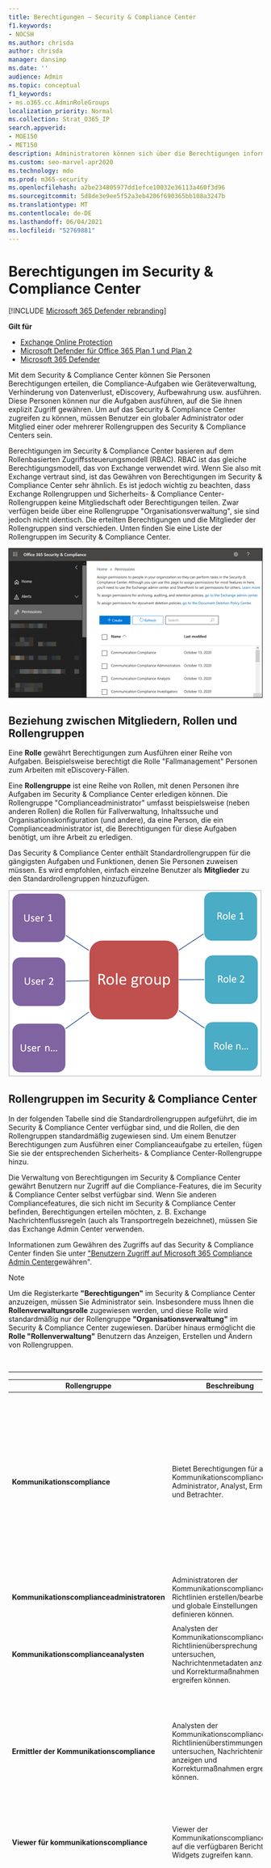```yaml
---
title: Berechtigungen – Security & Compliance Center
f1.keywords:
- NOCSH
ms.author: chrisda
author: chrisda
manager: dansimp
ms.date: ''
audience: Admin
ms.topic: conceptual
f1_keywords:
- ms.o365.cc.AdminRoleGroups
localization_priority: Normal
ms.collection: Strat_O365_IP
search.appverid:
- MOE150
- MET150
description: Administratoren können sich über die Berechtigungen informieren, die im Security & Compliance Center in Microsoft 365 verfügbar sind.
ms.custom: seo-marvel-apr2020
ms.technology: mdo
ms.prod: m365-security
ms.openlocfilehash: a2be234805977dd1efce10032e36113a460f3d96
ms.sourcegitcommit: 5d8de3e9ee5f52a3eb4206f690365bb108a3247b
ms.translationtype: MT
ms.contentlocale: de-DE
ms.lasthandoff: 06/04/2021
ms.locfileid: "52769881"
---
```

# <a name="permissions-in-the-security--compliance-center"></a>Berechtigungen im Security & Compliance Center

[!INCLUDE [Microsoft 365 Defender rebranding](../includes/microsoft-defender-for-office.md)]

**Gilt für**
- [Exchange Online Protection](exchange-online-protection-overview.md)
- [Microsoft Defender für Office 365 Plan 1 und Plan 2](defender-for-office-365.md)
- [Microsoft 365 Defender](../defender/microsoft-365-defender.md)

Mit dem Security & Compliance Center können Sie Personen Berechtigungen erteilen, die Compliance-Aufgaben wie Geräteverwaltung, Verhinderung von Datenverlust, eDiscovery, Aufbewahrung usw. ausführen. Diese Personen können nur die Aufgaben ausführen, auf die Sie ihnen explizit Zugriff gewähren. Um auf das Security & Compliance Center zugreifen zu können, müssen Benutzer ein globaler Administrator oder Mitglied einer oder mehrerer Rollengruppen des Security & Compliance Centers sein.

Berechtigungen im Security & Compliance Center basieren auf dem Rollenbasierten Zugriffssteuerungsmodell (RBAC). RBAC ist das gleiche Berechtigungsmodell, das von Exchange verwendet wird. Wenn Sie also mit Exchange vertraut sind, ist das Gewähren von Berechtigungen im Security & Compliance Center sehr ähnlich. Es ist jedoch wichtig zu beachten, dass Exchange Rollengruppen und Sicherheits- & Compliance Center-Rollengruppen keine Mitgliedschaft oder Berechtigungen teilen. Zwar verfügen beide über eine Rollengruppe "Organisationsverwaltung", sie sind jedoch nicht identisch. Die erteilten Berechtigungen und die Mitglieder der Rollengruppen sind verschieden. Unten finden Sie eine Liste der Rollengruppen im Security & Compliance Center.

![Seite "Berechtigungen" im Security & Compliance Center](../../media/992c20ca-e82e-497c-9c8d-6fab212deb80.png)

## <a name="relationship-of-members-roles-and-role-groups"></a>Beziehung zwischen Mitgliedern, Rollen und Rollengruppen

Eine **Rolle** gewährt Berechtigungen zum Ausführen einer Reihe von Aufgaben. Beispielsweise berechtigt die Rolle "Fallmanagement" Personen zum Arbeiten mit eDiscovery-Fällen.

Eine **Rollengruppe** ist eine Reihe von Rollen, mit denen Personen ihre Aufgaben im Security & Compliance Center erledigen können. Die Rollengruppe "Complianceadministrator" umfasst beispielsweise (neben anderen Rollen) die Rollen für Fallverwaltung, Inhaltssuche und Organisationskonfiguration (und andere), da eine Person, die ein Complianceadministrator ist, die Berechtigungen für diese Aufgaben benötigt, um ihre Arbeit zu erledigen.

Das Security & Compliance Center enthält Standardrollengruppen für die gängigsten Aufgaben und Funktionen, denen Sie Personen zuweisen müssen. Es wird empfohlen, einfach einzelne Benutzer als **Mitglieder** zu den Standardrollengruppen hinzuzufügen.

![Diagramm, das die Beziehung von Rollengruppen zu Rollen und Mitgliedern zeigt](../../media/2a16d200-968c-4755-98ec-f1862d58cb8b.png)

## <a name="role-groups-in-the-security--compliance-center"></a>Rollengruppen im Security & Compliance Center

In der folgenden Tabelle sind die Standardrollengruppen aufgeführt, die im Security & Compliance Center verfügbar sind, und die Rollen, die den Rollengruppen standardmäßig zugewiesen sind. Um einem Benutzer Berechtigungen zum Ausführen einer Complianceaufgabe zu erteilen, fügen Sie sie der entsprechenden Sicherheits- & Compliance Center-Rollengruppe hinzu.

Die Verwaltung von Berechtigungen im Security & Compliance Center gewährt Benutzern nur Zugriff auf die Compliance-Features, die im Security & Compliance Center selbst verfügbar sind. Wenn Sie anderen Compliancefeatures, die sich nicht im Security & Compliance Center befinden, Berechtigungen erteilen möchten, z. B. Exchange Nachrichtenflussregeln (auch als Transportregeln bezeichnet), müssen Sie das Exchange Admin Center verwenden.

Informationen zum Gewähren des Zugriffs auf das Security & Compliance Center finden Sie unter ["Benutzern Zugriff auf Microsoft 365 Compliance Admin Center](grant-access-to-the-security-and-compliance-center.md)gewähren".

> [!NOTE]
> Um die Registerkarte **"Berechtigungen"** im Security & Compliance Center anzuzeigen, müssen Sie Administrator sein. Insbesondere muss Ihnen die **Rollenverwaltungsrolle** zugewiesen werden, und diese Rolle wird standardmäßig nur der Rollengruppe **"Organisationsverwaltung"** im Security & Compliance Center zugewiesen. Darüber hinaus ermöglicht die **Rolle "Rollenverwaltung"** Benutzern das Anzeigen, Erstellen und Ändern von Rollengruppen.

<br>

****

|Rollengruppe|Beschreibung|Zugewiesene Standardrollen|
|---|---|---|
|**Kommunikationscompliance**|Bietet Berechtigungen für alle Kommunikationscompliancerollen: Administrator, Analyst, Ermittler und Betrachter.|Fallverwaltung <p> Kommunikationscompliance-Administrator <p> Analyse der Kommunikationscompliance <p> Kommunikationscompliance-Fallmanagement <p> Untersuchung der Kommunikationscompliance <p> Kommunikationscompliance Viewer <p> Feedbackanbieter für Datenklassifizierung <p> View-Only Fall|
|**Kommunikationscomplianceadministratoren**|Administratoren der Kommunikationscompliance, die Richtlinien erstellen/bearbeiten und globale Einstellungen definieren können.|Kommunikationscompliance-Administrator <p> Kommunikationscompliance-Fallmanagement|
|**Kommunikationscomplianceanalysten**|Analysten der Kommunikationscompliance, die Richtlinienübersprechung untersuchen, Nachrichtenmetadaten anzeigen und Korrekturmaßnahmen ergreifen können.|Analyse der Kommunikationscompliance <p> Kommunikationscompliance-Fallmanagement|
|**Ermittler der Kommunikationscompliance**|Analysten der Kommunikationscompliance, die Richtlinienüberstimmungen untersuchen, Nachrichteninhalte anzeigen und Korrekturmaßnahmen ergreifen können.|Fallverwaltung <p> Analyse der Kommunikationscompliance <p> Kommunikationscompliance-Fallmanagement <p> Untersuchung der Kommunikationscompliance <p> Feedbackanbieter für Datenklassifizierung <p> View-Only Fall|
|**Viewer für kommunikationscompliance**|Viewer der Kommunikationscompliance, die auf die verfügbaren Berichte und Widgets zugreifen kann.|Kommunikationscompliance-Fallmanagement <p> Kommunikationscompliance Viewer|
|**Complianceadministrator**<sup>1</sup>|Mitglieder können Einstellungen für geräteverwaltung, Verhinderung von Datenverlust, Berichte und Aufbewahrung verwalten.|Fallverwaltung <p> Complianceadministrator <p> Compliance-Suche <p> Feedbackanbieter für Datenklassifizierung <p> Feedbackprüfer zur Datenklassifizierung <p> Geräteverwaltung <p> Dispositionsverwaltung <p> DLP-Complianceverwaltung <p> Hold <p> IB-Compliance-Management <p> Benachrichtigungen verwalten <p> Organisationskonfiguration <p> RecordManagement <p> Aufbewahrungsverwaltung <p> Überwachungsprotokolle nur anzeigen <p> View-Only Fall <p> View-Only Geräteverwaltung <p> View-Only DLP Compliance Management <p> View-Only IB Compliance Management <p> View-Only Warnungen verwalten <p> Schreibgeschützte Empfänger <p> View-Only Datensatzverwaltung <p> View-Only-Aufbewahrungsverwaltung|
|**Compliancedatenadministrator**|Mitglieder können Einstellungen für Geräteverwaltung, Datenschutz, Verhinderung von Datenverlust, Berichte und Aufbewahrung verwalten.|Complianceadministrator <p> Compliance-Suche <p> Geräteverwaltung <p> DLP-Complianceverwaltung <p> Dispositionsverwaltung <p> IB-Compliance-Management <p> Benachrichtigungen verwalten <p> Organisationskonfiguration <p> RecordManagement <p> Aufbewahrungsverwaltung <p> Administrator für Vertraulichkeitsbezeichnungen <p> Überwachungsprotokolle nur anzeigen <p> View-Only Geräteverwaltung <p> View-Only DLP Compliance Management <p> View-Only IB Compliance Management <p> View-Only Warnungen verwalten <p> Schreibgeschützte Empfänger <p> View-Only Datensatzverwaltung <p> View-Only-Aufbewahrungsverwaltung|
|**Compliance-Manager-Administratoren**|Verwalten der Erstellung und Änderung von Vorlagen.|Compliance-Manager-Verwaltung <p> Compliance-Manager-Bewertung <p> Compliance-Manager-Beitrag <p> Compliance-Manager-Leser|
|**Compliance-Manager-Prüfer**|Erstellen Sie Bewertungen, implementieren Sie Verbesserungsmaßnahmen, und aktualisieren Sie den Teststatus für Verbesserungsmaßnahmen.|Compliance-Manager-Bewertung <p> Compliance-Manager-Beitrag <p> Compliance-Manager-Leser|
|**Compliance-Manager-Mitwirkende**|Erstellen Sie Bewertungen, und führen Sie Arbeit aus, um Verbesserungsmaßnahmen zu implementieren.|Compliance-Manager-Beitrag <p> Compliance-Manager-Leser|
|**Compliance-Manager-Leser**|Zeigen Sie alle Compliance-Manager-Inhalte mit Ausnahme von Administratorfunktionen an.|Compliance-Manager-Leser|
|**Inhalts-Explorer-Inhaltsanzeige**|Zeigen Sie die Inhaltsdateien im Inhalts-Explorer an.|Inhaltsanzeige für Datenklassifizierung|
|**Inhalts-Explorer-Listenanzeige**|Zeigen Sie alle Elemente im Inhalts-Explorer nur im Listenformat an.|Datenklassifizierungslistenanzeige|
|**eDiscovery-Manager**|Mitglieder können Suchvorgänge durchführen und Postfächer, SharePoint Online-Websites und OneDrive for Business-Orte im In-Situ-Speicher platzieren. Mitglieder können auch eDiscovery-Fälle erstellen und verwalten, Mitglieder zu einem Fall hinzufügen und entfernen, Inhaltssuchen erstellen und bearbeiten, die einem Fall zugeordnet sind, und auf Falldaten in Advanced eDiscovery zugreifen. <p> Ein eDiscovery-Administrator ist Mitglied der Rollengruppe "eDiscovery-Manager", der zusätzliche Berechtigungen zugewiesen wurden. Zusätzlich zu den Aufgaben, die ein eDiscovery-Manager ausführen kann, kann ein eDiscovery-Administrator:<ul><li>Alle eDiscovery-Fälle in der Organisation anzeigen.</li><li>Verwalten von eDiscovery-Fällen, nachdem sie sich selbst als Fallmitglied hinzugefügt haben.</li></ul> <p> Der Hauptunterschied zwischen einem eDiscovery-Manager und einem eDiscovery-Administrator besteht darin, dass ein eDiscovery-Administrator auf alle Fälle zugreifen kann, die auf der Seite **"eDiscovery-Fälle"** im Security & Compliance Center aufgeführt sind. Ein eDiscovery-Manager kann nur auf die erstellten Fälle oder Fälle zugreifen, in denen er Mitglied ist. Weitere Informationen zum Festlegen eines Benutzers als eDiscovery-Administrator finden Sie unter [Zuweisen von eDiscovery-Berechtigungen im Security & Compliance Center.](../../compliance/assign-ediscovery-permissions.md)|Fallverwaltung <p> Kommunikation <p> Compliance-Suche <p> Verwahrer <p> Exportieren <p> Hold <p> Vorschau <p> Überprüfung <p> RMS Decrypt|
|**Globaler Leser**|Mitglieder haben schreibgeschützten Zugriff auf Berichte, Warnungen und können alle Konfigurationen und Einstellungen anzeigen.<p> Der Hauptunterschied zwischen dem globalen Reader und dem Sicherheitsleseberechtigten besteht darin, dass ein globaler Leser auf **Konfiguration und Einstellungen** zugreifen kann.|Sicherheitsleseberechtigter <p> Leseberechtigter für Vertraulichkeitsbezeichnungen <p> Service Assurance-Ansicht <p> Überwachungsprotokolle nur anzeigen <p> View-Only Geräteverwaltung <p> View-Only DLP Compliance Management <p> View-Only IB Compliance Management <p> View-Only Warnungen verwalten <p> Schreibgeschützte Empfänger <p> View-Only Datensatzverwaltung <p> View-Only-Aufbewahrungsverwaltung|
|**Insider-Risikomanagement**|Verwenden Sie diese Rollengruppe zum Verwalten des Risikomanagements für Ihr Unternehmen in einer einzigen Gruppe. Wenn Sie alle Benutzerkonten für designierte Administratoren, Analytiker und Prüfer hinzufügen, können Sie Berechtigungen für das Insider-Risikomanagement in einer einzigen Gruppe konfigurieren. Diese Rollengruppe enthält alle Berechtigungsrollen für Insider-Risikomanagement. Dies ist die einfachste Möglichkeit, den Einstieg in das Insider-Risikomanagement schnell zu finden und eignet sich gut für Unternehmen, die keine separaten Berechtigungen benötigen, die für getrennte Benutzergruppen definiert sind.|Fallverwaltung <p> Administrator für Insider-Risikomanagement <p> Insider-Risikomanagementanalyse <p> Untersuchung des Insider-Risikomanagements <p> View-Only Fall|
|**Administratoren des Insider-Risikomanagements**|Verwenden Sie diese Rollengruppe, um zunächst das Insider-Risikomanagement zu konfigurieren und später Insider-Risikoadministratoren in eine definierte Gruppe zu unterteilen. Benutzer in dieser Rollengruppe können Verwaltungsrichtlinien, globale Einstellungen und Rollengruppenzuweisungen für Insiderrisiken erstellen, lesen, aktualisieren und löschen.|Fallverwaltung <p> Administrator für Insider-Risikomanagement <p> View-Only Fall|
|**Insider-Risikomanagement-Analysten**|Verwenden Sie diese Gruppe, um Benutzern Berechtigungen zuzuweisen, die als Analysten im Falle eines Insiderrisikos fungieren. Benutzer in dieser Rollengruppe können auf alle Warnungs-, Falll- und Benachrichtigungsvorlagen für Insiderrisiken zugreifen. Sie könne nicht auf den Inhalts-Explorer für Insider-Risiken zugreifen.|Fallverwaltung <p> Insider-Risikomanagementanalyse <p> View-Only Fall|
|**Auditoren des Insider-Risikomanagements**|Verwenden Sie diese Gruppe, um Benutzern Berechtigungen zuzuweisen, die Aktivitäten des Insider-Risikomanagements überwachen. Benutzer in dieser Rollengruppe können auf das Überwachungsprotokoll für Insider-Risiken zugreifen.|Insider-Risikomanagement-Überwachung|
|**Insider-Risikomanagement-Prüfer**|Verwenden Sie diese Gruppe, um Benutzern Berechtigungen zuzuweisen, die als Datenprüfer für Insiderrisiken fungieren. Benutzer in dieser Rollengruppe können auf alle Warnungs-, Falll- und Benachrichtigungsvorlagen für Insiderrisiken sowie auf den Inhalts-Explorer für alle Fälle zugreifen.|Fallverwaltung <p> Untersuchung des Insider-Risikomanagements <p> View-Only Fall|
|**IRM-Mitwirkende**|Diese Rollengruppe ist sichtbar, wird aber nur von Hintergrunddiensten verwendet.|Permanenter Beitrag zum Insider-Risikomanagement <p> Temporärer Beitrag zum Insider-Risikomanagement|
|**MailFlow-Administrator**|Mitglieder können Nachrichtenfluss-Einblicke und -Berichte im Security & Compliance Center überwachen und anzeigen. Globale Administratoren können dieser Gruppe normale Benutzer hinzufügen, aber wenn der Benutzer kein Mitglied der Exchange Admin-Gruppe ist, hat der Benutzer keinen Zugriff auf Exchange administratorbezogene Aufgaben.|Schreibgeschützte Empfänger|
|**Organisationsverwaltung**<sup>1</sup>|Mitglieder können Berechtigungen für den Zugriff auf Features im Security & Compliance Center steuern und auch Einstellungen für geräteverwaltung, Verhinderung von Datenverlust, Berichte und Aufbewahrung verwalten. <p> Benutzer, die keine globalen Administratoren sind, müssen Exchange Administratoren sein, um Geräte anzuzeigen und Maßnahmen zu ergreifen, die von Basic Mobility and Security for Microsoft 365 (früher als Mobile Device Management oder MDM bezeichnet) verwaltet werden. <p> Globale Administratoren werden automatisch als Mitglieder dieser Rollengruppe hinzugefügt.|Überwachungsprotokolle <p> Fallverwaltung <p> Complianceadministrator <p> Compliance-Suche <p> Geräteverwaltung <p> DLP-Complianceverwaltung <p> Hold <p> IB-Compliance-Management <p> Benachrichtigungen verwalten <p> Organisationskonfiguration <p> Quarantäne <p> RecordManagement <p> Aufbewahrungsverwaltung <p> Rollenverwaltung <p> Suchen und Löschen <p> Sicherheitsadministrator <p> Sicherheitsleseberechtigter <p> Administrator für Vertraulichkeitsbezeichnungen <p> Leseberechtigter für Vertraulichkeitsbezeichnungen <p> Service Assurance-Ansicht <p> Tag-Mitwirkender <p> Tag-Manager <p> Tag Reader <p> Überwachungsprotokolle nur anzeigen <p> View-Only Geräteverwaltung <p> View-Only DLP Compliance Management <p> View-Only IB Compliance Management <p> View-Only Fall <p> View-Only Warnungen verwalten <p> Schreibgeschützte Empfänger <p> View-Only Datensatzverwaltung <p> View-Only-Aufbewahrungsverwaltung|
|**Quarantäneadministrator**|Mitglieder können auf alle Quarantäneaktionen zugreifen. Weitere Informationen finden Sie unter [Verwalten von isolierten Nachrichten und Dateien als Administrator in EOP](manage-quarantined-messages-and-files.md)|Quarantäne|
|**Datensatzverwaltung**|Mitglieder können alle Aspekte der Datensatzverwaltung konfigurieren, einschließlich Aufbewahrungsbezeichnungen und Löschungsüberprüfungen.|Dispositionsverwaltung <p> RecordManagement <p> Aufbewahrungsverwaltung|
|**Reviewer**|Mitglieder können in [Advanced eDiscovery](../../compliance/overview-ediscovery-20.md) Fällen auf Prüfdateisätze zugreifen. Mitglieder dieser Rollengruppe können die Liste der Fälle auf der Seite **"eDiscovery > Erweitert"** im Microsoft 365 Compliance Center anzeigen und öffnen, in dem sie Mitglieder sind. Nachdem der Benutzer auf einen Advanced eDiscovery Fall zugegriffen hat, kann er **Prüfdateisätze** auswählen, um auf Falldaten zuzugreifen. Mit dieser Rolle kann der Benutzer keine Vorschau der Ergebnisse einer Sammlungssuche anzeigen, die dem Fall zugeordnet ist, oder andere Such- oder Fallverwaltungsaufgaben ausführen. Mitglieder dieser Rollengruppe können nur auf die Daten in einem Prüfdateisatz zugreifen.|Überprüfung|
|**Sicherheitsadministrator**|Mitglieder haben Zugriff auf eine Reihe von Sicherheitsfeatures von Identity Protection Center, Privileged Identity Management, Monitor Microsoft 365 Service Health und Security & Compliance Center. <p> Standardmäßig scheint diese Rollengruppe keine Mitglieder zu haben. Die Rolle "Sicherheitsadministrator" aus Azure Active Directory wird dieser Rollengruppe zugewiesen. Daher erbt diese Rollengruppe die Funktionen und die Mitgliedschaft der Sicherheitsadministratorrolle von Azure Active Directory. <p> Um Berechtigungen zentral zu verwalten, fügen Sie Gruppenmitglieder im Azure Active Directory Admin Center hinzu und entfernen sie. Weitere Informationen finden Sie unter [Administratorrollenberechtigungen in Azure Active Directory.](/azure/active-directory/users-groups-roles/directory-assign-admin-roles) Wenn Sie diese Rollengruppe im Security & Compliance Center bearbeiten (Mitgliedschaft oder Rollen), gelten diese Änderungen nur für das Security & Compliance Center und nicht für andere Dienste. <p> Diese Rollengruppe enthält alle schreibgeschützten Berechtigungen der Rolle "Sicherheitsleseberechtigter" sowie eine Reihe zusätzlicher Administratorberechtigungen für dieselben Dienste: Azure Information Protection, Identity Protection Center, Privileged Identity Management, Überwachen Microsoft 365 Dienststatus und Security & Compliance Center.|Überwachungsprotokolle <p> Geräteverwaltung <p> DLP-Complianceverwaltung <p> IB-Compliance-Management <p> Benachrichtigungen verwalten <p> Quarantäne <p> Sicherheitsadministrator <p> Administrator für Vertraulichkeitsbezeichnungen <p> Tag-Mitwirkender <p> Tag-Manager <p> Tag Reader <p> Überwachungsprotokolle nur anzeigen <p> View-Only Geräteverwaltung <p> View-Only DLP Compliance Management <p> View-Only IB Compliance Management <p> View-Only Warnungen verwalten|
|**Sicherheitsoperator**|Mitglieder können Sicherheitswarnungen verwalten und auch Berichte und Einstellungen von Sicherheitsfeatures anzeigen.|Compliance-Suche <p> Benachrichtigungen verwalten <p> Sicherheitsleseberechtigter <p> Tag-Mitwirkender <p> Tag Reader <p> Überwachungsprotokolle nur anzeigen <p> View-Only Geräteverwaltung <p> View-Only DLP Compliance Management <p> View-Only IB Compliance Management <p> View-Only Warnungen verwalten|
|**Sicherheitsleseberechtigter**|Mitglieder haben schreibgeschützten Zugriff auf eine Reihe von Sicherheitsfeatures von Identity Protection Center, Privileged Identity Management, Monitor Microsoft 365 Service Health und Security & Compliance Center. <p> Standardmäßig scheint diese Rollengruppe keine Mitglieder zu haben. Die Rolle "Sicherheitsleseberechtigter" von Azure Active Directory wird dieser Rollengruppe zugewiesen. Daher erbt diese Rollengruppe die Funktionen und die Mitgliedschaft der Rolle "Sicherheitsleseberechtigter" von Azure Active Directory. <p> Um Berechtigungen zentral zu verwalten, fügen Sie Gruppenmitglieder im Azure Active Directory Admin Center hinzu und entfernen sie. Weitere Informationen finden Sie unter [Administratorrollenberechtigungen in Azure Active Directory](/azure/active-directory/users-groups-roles/directory-assign-admin-roles). Wenn Sie diese Rollengruppe im Security & Compliance Center (Mitgliedschaft oder Rollen) bearbeiten, gelten diese Änderungen nur für das Security & Compliance Center und nicht für andere Dienste.|Sicherheitsleseberechtigter <p> Leseberechtigter für Vertraulichkeitsbezeichnungen <p> Tag Reader <p> View-Only Geräteverwaltung <p> View-Only DLP Compliance Management <p> View-Only IB Compliance Management <p> View-Only Warnungen verwalten|
|**Dienstüberprüfungsbenutzer**|Mitglieder können im Security & Compliance Center auf den Abschnitt "Service Assurance" zugreifen. Service Assurance stellt Berichte und Dokumente bereit, die die Sicherheitspraktiken von Microsoft für Kundendaten beschreiben, die in Microsoft 365 gespeichert sind. Außerdem werden unabhängige Überwachungsberichte von Drittanbietern zu Microsoft 365 bereitgestellt. Weitere Informationen finden Sie unter ["Dienstsicherung" im Security & Compliance Center.](../../compliance/service-assurance.md)|Service Assurance-Ansicht|
|**Aufsichtsüberprüfung**|Mitglieder können die Richtlinien erstellen und verwalten, die definieren, welche Kommunikation in einer Organisation einer Überprüfung unterliegt. Weitere Informationen finden Sie unter [Konfigurieren von Richtlinien für die Kommunikationscompliance für Ihre Organisation.](../../compliance/communication-compliance-configure.md)|Administrator der Aufsichtsüberprüfung|
|

> [!NOTE]
> <sup>1</sup> Diese Rollengruppe weist Mitgliedern nicht die Berechtigungen zu, die zum Durchsuchen des Überwachungsprotokolls oder zum Verwenden von Berichten erforderlich sind, die Exchange Daten enthalten können, z. B. DLP oder Defender für Office 365 Berichte. Um das Überwachungsprotokoll zu durchsuchen oder alle Berichte anzuzeigen, müssen einem Benutzer Berechtigungen in Exchange Online zugewiesen werden. Der Grund dafür ist, dass es sich bei dem zugrundeliegenden Cmdlet, das für die Durchsuchung des Überwachungsprotokolls verwendet wird, um ein Exchange Online-Cmdlet handelt. Globale Administratoren können das Überwachungsprotokoll durchsuchen und alle Berichte anzeigen, da sie automatisch als Mitglieder der Rollengruppe "Organisationsverwaltung" in Exchange Online hinzugefügt werden. Weitere Informationen finden Sie unter [Durchsuchen des Überwachungsprotokolls im Security & Compliance Center.](../../compliance/search-the-audit-log-in-security-and-compliance.md)

## <a name="roles-in-the-security--compliance-center"></a>Rollen im Security & Compliance Center

In der folgenden Tabelle sind die verfügbaren Rollen und Rollengruppen aufgeführt, denen sie standardmäßig zugewiesen sind.

Beachten Sie, dass die folgenden Rollen der Rollengruppe "Organisationsverwaltung" standardmäßig nicht zugewiesen sind:

- Administrator des Angriffssimulators
- Autor der Angriffssimulatornutzlast
- Kommunikation
- Kommunikationscompliance-Administrator
- Analyse der Kommunikationscompliance
- Kommunikationscompliance-Fallmanagement
- Untersuchung der Kommunikationscompliance
- Kommunikationscompliance Viewer
- Compliance-Manager-Verwaltung
- Compliance-Manager-Bewertung
- Compliance-Manager-Beitrag
- Compliance-Manager-Leser
- Verwahrer
- Inhaltsanzeige für Datenklassifizierung
- Feedbackanbieter für Datenklassifizierung
- Feedbackprüfer zur Datenklassifizierung
- Datenklassifizierungslistenanzeige
- Dispositionsverwaltung
- Exportieren
- Administrator für Insider-Risikomanagement
- Insider-Risikomanagementanalyse
- Insider-Risikomanagement-Überwachung
- Untersuchung des Insider-Risikomanagements
- Permanenter Beitrag zum Insider-Risikomanagement
- Temporärer Beitrag zum Insider-Risikomanagement
- Vorschau
- Überprüfung
- RMS Decrypt
- Administrator der Aufsichtsüberprüfung

<br>

****

|Rolle|Beschreibung|Standardmäßige Rollengruppenzuweisungen|
|---|---|---|
|**Administrator des Angriffssimulators**|Wird verwendet, um alle Aspekte von Angriffssimulationskampagnen zu erstellen und zu verwalten.||
|**Autor der Angriffssimulatornutzlast**|Wird verwendet, um Angriffsnutzlasten zu erstellen und zu verwalten, die vom Angriffssimulatoradministrator bereitgestellt werden können.||
|**Überwachungsprotokolle**|Aktivieren und konfigurieren Sie die Überwachung für die Organisation, zeigen Sie die Überwachungsberichte der Organisation an, und exportieren Sie diese Berichte in eine Datei.|Organisationsverwaltung <p> Sicherheitsadministrator|
|**Fallverwaltung**|Erstellen, Bearbeiten, Löschen und Steuern des Zugriffs auf eDiscovery-Fälle.|Kommunikationscompliance <p> Ermittler der Kommunikationscompliance <p> Complianceadministrator <p>eDiscovery-Manager <p> Insider-Risikomanagement <p> Administratoren des Insider-Risikomanagements <p> Insider-Risikomanagement-Analysten <p> Insider-Risikomanagement-Prüfer <p> Organisationsverwaltung|
|**Kommunikation**|Verwalten Sie die gesamte Kommunikation mit den in einem Advanced eDiscovery Fall identifizierten Verwaltern.  Erstellen Von Aufbewahrungsbenachrichtigungen, Erinnerungen und Eskalationen für die Verwaltung. Verfolgen Sie die Bestätigung von Aufbewahrungsbenachrichtigungen durch verwahrte Personen, und verwalten Sie den Zugriff auf das Verwahrerportal, das von jedem Verwahrer in einem Fall verwendet wird, um die Kommunikation für die Fälle nachzuverfolgen, in denen sie als Verwahrer identifiziert wurden.|eDiscovery-Manager|
|**Kommunikationscompliance-Administrator**|Wird verwendet, um Richtlinien im Kommunikationscompliance-Feature zu verwalten.|Kommunikationscompliance <p> Kommunikationscomplianceadministratoren|
|**Analyse der Kommunikationscompliance**|Wird zur Untersuchung, Behebung der Nachrichtenverstöße in der Kommunikationscompliance-Funktion verwendet. Nachrichtenmetadaten können nur angezeigt werden.|Kommunikationscompliance <p> Kommunikationscomplianceanalysten <p> Ermittler der Kommunikationscompliance|
|**Kommunikationscompliance-Fallmanagement**|Wird für den Zugriff auf Kommunikationscompliancefälle verwendet.|Kommunikationscompliance <p> Kommunikationscomplianceadministratoren <p> Kommunikationscomplianceanalysten <p> Ermittler der Kommunikationscompliance <p> Viewer für kommunikationscompliance|
|**Untersuchung der Kommunikationscompliance**|Wird verwendet, um Nachrichtenverstöße in der Kommunikationscompliance-Funktion zu untersuchen, zu beheben und zu überprüfen. Kann Nachrichtenmetadaten und -nachrichten anzeigen.|Kommunikationscompliance <p> Ermittler der Kommunikationscompliance|
|**Kommunikationscompliance Viewer**|Wird für den Zugriff auf Berichte und Widgets in der Kommunikationscompliance-Funktion verwendet.|Kommunikationscompliance <p> Viewer für kommunikationscompliance|
|**Complianceadministrator**|Anzeigen und Bearbeiten von Einstellungen und Berichten für Compliancefeatures.|Complianceadministrator <p> Compliancedatenadministrator <p> Organisationsverwaltung|
|**Compliance-Manager-Verwaltung**|Verwalten der Erstellung und Änderung von Vorlagen.|Compliance-Manager-Administratoren|
|**Compliance-Manager-Bewertung**|Erstellen Sie Bewertungen, implementieren Sie Verbesserungsmaßnahmen, und aktualisieren Sie den Teststatus für Verbesserungsmaßnahmen.|Compliance-Manager-Administratoren <p> Compliance-Manager-Prüfer|
|**Compliance-Manager-Beitrag**|Erstellen Sie Bewertungen, und führen Sie Arbeit aus, um Verbesserungsmaßnahmen zu implementieren.|Compliance-Manager-Administratoren <p> Compliance-Manager-Prüfer <p> Compliance-Manager-Mitwirkende|
|**Compliance Manager Reader**|Zeigen Sie alle Compliance-Manager-Inhalte mit Ausnahme von Administratorfunktionen an.|Compliance-Manager-Administratoren <p> Compliance-Manager-Prüfer <p> Compliance-Manager-Mitwirkende <p> Compliance-Manager-Leser|
|**Compliance-Suche**|Führen Sie Suchvorgänge in Postfächern durch, und erhalten Sie eine Schätzung der Ergebnisse.|Complianceadministrator <p> Compliancedatenadministrator <p>eDiscovery-Manager <p> Organisationsverwaltung <p> Sicherheitsoperator|
|**Custodian**|Identifizieren und Verwalten von Verwahrern für Advanced eDiscovery Fälle und Verwenden der Informationen aus Azure Active Directory und anderen Quellen, um Datenquellen zu finden, die mit Verwahrern verknüpft sind. Ordnen Sie in einem Fall andere Datenquellen wie Postfächer, SharePoint Websites und Teams den Verwahrern zu.  Legen Sie eine gesetzliche Aufbewahrungspflicht für die Datenquellen fest, die mit Verwahrern verbunden sind, um Inhalte im Kontext eines Falls beizubehalten.|eDiscovery-Manager|
|**Inhaltsanzeige für Datenklassifizierung**|Anzeigen des direkten Renderings von Dateien im Inhalts-Explorer.|Inhalts-Explorer-Inhaltsanzeige|
|**Feedbackanbieter für Datenklassifizierung**|Ermöglicht das Senden von Feedback an Klassifizierer im Inhalts-Explorer.|Kommunikationscompliance <p> Ermittler der Kommunikationscompliance <p> Complianceadministrator|
|**Feedbackprüfer zur Datenklassifizierung**|Ermöglicht das Überprüfen des Feedbacks von Klassifizierern im Feedback-Explorer.|Complianceadministrator|
|**Datenklassifizierungslistenanzeige**|Zeigen Sie die Liste der Dateien im Inhalts-Explorer an.|Inhalts-Explorer-Listenanzeige|
|**Geräteverwaltung**|Anzeigen und Bearbeiten von Einstellungen und Berichten für Geräteverwaltungsfunktionen.|Complianceadministrator <p> Compliancedatenadministrator <p> Organisationsverwaltung <p> Sicherheitsadministrator|
|**Dispositionsverwaltung**|Steuern von Berechtigungen für den Zugriff auf die manuelle Löschung im Security & Compliance Center.|Complianceadministrator <p> Compliancedatenadministrator <p> Datensatzverwaltung|
|**DLP-Complianceverwaltung**|Anzeigen und Bearbeiten von Einstellungen und Berichten für DLP-Richtlinien (Data Loss Prevention, Verhinderung von Datenverlust).|Complianceadministrator <p> Compliancedatenadministrator <p> Organisationsverwaltung <p> Sicherheitsadministrator|
|**Export**|Exportieren Sie Postfach- und Websiteinhalte, die von Suchvorgängen zurückgegeben werden.|eDiscovery-Manager|
|**Hold**|Platzieren Sie Inhalte in Postfächern, Websites und öffentlichen Ordnern in der Warteschleife. Wenn die Aufbewahrung aktiviert ist, wird eine Kopie des Inhalts an einem sicheren Ort gespeichert. Inhaltsbesitzer können weiterhin den ursprünglichen Inhalt ändern oder löschen.|Complianceadministrator <p>eDiscovery-Manager <p> Organisationsverwaltung|
|**IB-Compliance-Management**|Anzeigen, Erstellen, Entfernen, Ändern und Testen von Richtlinien für Informationsbarrieren.|Complianceadministrator <p> Compliancedatenadministrator <p> Organisationsverwaltung <p> Sicherheitsadministrator|
|**Administrator für Insider-Risikomanagement**|Erstellen, Bearbeiten, Löschen und Steuern des Zugriffs auf das Insider-Risikomanagement-Feature.|Insider-Risikomanagement <p> Administratoren des Insider-Risikomanagements|
|**Insider-Risikomanagementanalyse**|Greifen Sie auf alle Warnungen, Fälle und Benachrichtigungsvorlagen des Insider-Risikomanagements zu.|Insider-Risikomanagement <p> Insider-Risikomanagement-Analysten|
|**Insider-Risikomanagement-Überwachung**|Zulassen der Anzeige von Insider-Risiko-Überwachungspfaden.|Auditoren des Insider-Risikomanagements|
|**Untersuchung des Insider-Risikomanagements**|Greifen Sie auf alle Warnungen, Fälle, Benachrichtigungsvorlagen und den Inhalts-Explorer für alle Fälle zu.|Insider-Risikomanagement <p> Insider-Risikomanagement-Prüfer|
|**Permanenter Beitrag zum Insider-Risikomanagement**|Diese Rollengruppe ist sichtbar, wird aber nur von Hintergrunddiensten verwendet.|IRM-Mitwirkende|
|**Temporärer Beitrag zum Insider-Risikomanagement**|Diese Rollengruppe ist sichtbar, wird aber nur von Hintergrunddiensten verwendet.|IRM-Mitwirkende|
|**Benachrichtigungen verwalten**|Anzeigen und Bearbeiten von Einstellungen und Berichten für Warnungen.|Complianceadministrator <p> Compliancedatenadministrator <p> Organisationsverwaltung <p> Sicherheitsadministrator <p> Sicherheitsoperator|
|**Organisationskonfiguration**|Ausführen, Anzeigen und Exportieren von Überwachungsberichten und Verwalten von Compliancerichtlinien für DLP, Geräte und Aufbewahrung.|Complianceadministrator <p> Compliancedatenadministrator <p> Organisationsverwaltung|
|**Preview**|Zeigen Sie eine Liste von Elementen an, die von Inhaltssuchen zurückgegeben werden, und öffnen Sie jedes Element aus der Liste, um dessen Inhalt anzuzeigen.|eDiscovery-Manager|
|**Quarantäne**|Ermöglicht das Anzeigen und Freigeben von isolierten E-Mails.|Quarantäneadministrator <p> Sicherheitsadministrator <p> Organisationsverwaltung|
|**RecordManagement**|Anzeigen und Bearbeiten der Konfiguration des Datensatzverwaltungsfeatures.|Complianceadministrator <p> Compliancedatenadministrator <p> Organisationsverwaltung <p> Datensatzverwaltung|
|**Aufbewahrungsverwaltung**|Verwalten von Aufbewahrungsrichtlinien, Aufbewahrungsbezeichnungen und Aufbewahrungsbezeichnungsrichtlinien.|Complianceadministrator <p> Compliancedatenadministrator <p> Organisationsverwaltung <p> Datensatzverwaltung|
|**Überprüfung**|Mit dieser Rolle können Benutzer in Advanced eDiscovery Fällen auf Prüfdateisätze zugreifen. Benutzer, denen diese Rolle zugewiesen ist, können die Liste der Fälle auf der Seite **"eDiscovery > Erweitert"** im Microsoft 365 Compliance Center, in dem sie Mitglieder sind, anzeigen und öffnen. Nachdem der Benutzer auf einen Advanced eDiscovery Fall zugegriffen hat, kann er **Prüfdateisätze** auswählen, um auf Falldaten zuzugreifen. Mit dieser Rolle kann der Benutzer keine Vorschau der Ergebnisse einer Sammlungssuche anzeigen, die dem Fall zugeordnet ist, oder andere Such- oder Fallverwaltungsaufgaben ausführen. Benutzer mit dieser Rolle können nur auf die Daten in einem Prüfdateisatz zugreifen.|eDiscovery-Manager <p> Reviewer|
|**RMS Decrypt**|Entschlüsseln sie RMS-geschützte Inhalte beim Exportieren von Suchergebnissen.|eDiscovery-Manager|
|**Rollenverwaltung**|Verwalten sie die Rollengruppenmitgliedschaft, und erstellen oder löschen Sie benutzerdefinierte Rollengruppen.|Organisationsverwaltung|
|**Suchen und Löschen**|Ermöglicht Es Personen, Daten, die den Kriterien einer Inhaltssuche entsprechen, massenweise zu entfernen.|Organisationsverwaltung|
|**Sicherheitsadministrator**|Anzeigen und Bearbeiten der Konfiguration und der Berichte für Sicherheitsfeatures.|Organisationsverwaltung <p> Sicherheitsadministrator|
|**Sicherheitsleseberechtigter**|Anzeigen der Konfiguration und der Berichte für Sicherheitsfeatures.|Globaler Leser <p> Organisationsverwaltung <p> Sicherheitsoperator <p> Sicherheitsleseberechtigter|
|**Administrator für Vertraulichkeitsbezeichnungen**|Vertraulichkeitsbezeichnungen anzeigen, erstellen, ändern und entfernen.|Compliancedatenadministrator <p> Organisationsverwaltung <p> Sicherheitsadministrator|
|**Leseberechtigter für Vertraulichkeitsbezeichnungen**|Anzeigen der Konfiguration und Verwendung von Vertraulichkeitsbezeichnungen.|Globaler Leser <p> Organisationsverwaltung <p> Sicherheitsleseberechtigter|
|**Service Assurance-Ansicht**|Laden Sie die verfügbaren Dokumente aus dem Abschnitt "Service Assurance" herunter. Der Inhalt umfasst unabhängige Überwachung, Compliance-Dokumentation und vertrauensbezogene Anleitungen für die Verwendung Microsoft 365 Features zur Verwaltung gesetzlicher Compliance- und Sicherheitsrisiken.|Globaler Leser <p> Organisationsverwaltung <p> Dienstüberprüfungsbenutzer|
|**Administrator der Aufsichtsüberprüfung**|Verwalten sie aufsichtsrechtliche Prüfrichtlinien, einschließlich der zu überprüfenden Mitteilungen und der Personen, die die Überprüfung durchführen sollten.|Aufsichtsüberprüfung|
|**Tag-Mitwirkender**|Anzeigen und Aktualisieren der Mitgliedschaft vorhandener Benutzertags.|Organisationsverwaltung <p> Sicherheitsadministrator <p> Sicherheitsoperator|
|**Tag-Manager**|Anzeigen, Aktualisieren, Erstellen und Löschen von Benutzertags.|Organisationsverwaltung <p> Sicherheitsadministrator|
|**Tag Reader**|Schreibgeschützter Zugriff auf vorhandene Benutzertags.|Sicherheitsleseberechtigter|
|**Überwachungsprotokolle nur anzeigen**|Anzeigen und Exportieren von Überwachungsberichten. Da diese Berichte möglicherweise vertrauliche Informationen enthalten, sollten Sie diese Rolle nur Personen zuweisen, die explizit diese Informationen anzeigen müssen.|Complianceadministrator <p> Compliancedatenadministrator <p> Globaler Leser <p> Organisationsverwaltung <p> Sicherheitsadministrator <p> Sicherheitsoperator|
|**Schreibgeschützter Fall**||Kommunikationscompliance <p> Ermittler der Kommunikationscompliance <p> Complianceadministrator <p> Insider-Risikomanagement <p> Administratoren des Insider-Risikomanagements <p> Insider-Risikomanagement-Analysten <p> Insider RiskManagement-Ermittler <p> Organisationsverwaltung|
|**Schreibgeschützte Geräteverwaltung**|Anzeigen der Konfiguration und der Berichte für das Feature "Geräteverwaltung".|Complianceadministrator <p> Compliancedatenadministrator <p> Globaler Leser <p> Organisationsverwaltung <p> Sicherheitsadministrator <p> Sicherheitsoperator <p> Sicherheitsleseberechtigter|
|**Schreibgeschütztes DLP-Compliance-Management**|Zeigen Sie die Einstellungen und Berichte für DLP-Richtlinien (Data Loss Prevention, Verhinderung von Datenverlust) an.|Complianceadministrator <p> Compliancedatenadministrator <p> Globaler Leser <p> Organisationsverwaltung <p> Sicherheitsadministrator <p> Sicherheitsoperator <p> Sicherheitsleseberechtigter|
|**View-Only IB Compliance Management**|Sehen Sie sich die Konfiguration und die Berichte für das Feature "Informationsbarrieren" an.|Complianceadministrator <p> Compliancedatenadministrator <p> Globaler Leser <p> Organisationsverwaltung <p> Sicherheitsadministrator <p> Sicherheitsoperator <p> Sicherheitsleseberechtigter|
|**Nur anzeigen Verwalten von Warnungen**|Anzeigen der Konfiguration und der Berichte für das Feature "Warnungen verwalten".|Complianceadministrator <p> Compliancedatenadministrator <p> Globaler Leser <p> Organisationsverwaltung <p> Sicherheitsadministrator <p> Sicherheitsoperator <p> Sicherheitsleseberechtigter|
|**Schreibgeschützte Empfänger**|Zeigen Sie Informationen zu Benutzern und Gruppen an.|Complianceadministrator <p> Compliancedatenadministrator <p> Globaler Leser <p> MailFlow-Administrator <p> Organisationsverwaltung|
|**Schreibgeschützte Datensatzverwaltung**|Zeigen Sie die Konfiguration des Datensatzverwaltungsfeatures an.|Complianceadministrator <p> Compliancedatenadministrator <p> <p> Globaler Leser <p> Organisationsverwaltung|
|**Schreibgeschützte Aufbewahrungsverwaltung**|Anzeigen der Konfiguration von Aufbewahrungsrichtlinien, Aufbewahrungsbezeichnungen und Aufbewahrungsbezeichnungsrichtlinien.|Complianceadministrator <p> Compliancedatenadministrator <p> Globaler Administrator <p> Organisationsverwaltung|
|
